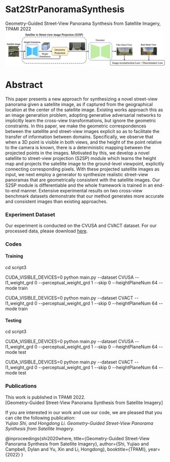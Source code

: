 # Sat2StrPanoramaSynthesis
Geometry-Guided Street-View Panorama Synthesis from Satellite Imagery, TPAMI 2022
![alt text](./framework.png)

# Abstract
This paper presents a new approach for synthesizing a novel street-view panorama given a satellite image, as if captured from the geographical location at the center of the satellite image. Existing works approach this as an image generation problem, adopting generative adversarial networks to implicitly learn the cross-view transformations, but ignore the geometric constraints.
In this paper, we make the geometric correspondences between the satellite and street-view images explicit so as to facilitate the transfer of information between domains.
Specifically, we observe that when a 3D point is visible in both views, and the height of the point relative to the camera is known, there is a deterministic mapping between the projected points in the images.
Motivated by this, we develop a novel satellite to street-view projection (S2SP) module which learns the height map and projects the satellite image to the ground-level viewpoint, explicitly connecting corresponding pixels.
With these projected satellite images as input, we next employ a generator to synthesize realistic street-view panoramas that are geometrically consistent with the satellite images.
Our S2SP module is differentiable and the whole framework is trained in an end-to-end manner.
Extensive experimental results on two cross-view benchmark datasets demonstrate that our method generates more accurate and consistent images than existing approaches.

### Experiment Dataset

Our experiment is conducted on the CVUSA and CVACT dataset. For our processed data, please download [here](https://anu365-my.sharepoint.com/:f:/g/personal/u6293587_anu_edu_au/EuOBUDUQNClJvCpQ8bD1hnoBjdRBWxsHOVp946YVahiMGg?e=F4yRAC).  

### Codes

#### Training

cd script3

CUDA_VISIBLE_DEVICES=0 python main.py --dataset CVUSA --l1_weight_grd 0 --perceptual_weight_grd 1 --skip 0 --heightPlaneNum 64 --mode train

CUDA_VISIBLE_DEVICES=0 python main.py --dataset CVACT --l1_weight_grd 0 --perceptual_weight_grd 1 --skip 0 --heightPlaneNum 64 --mode train


#### Testing

cd script3

CUDA_VISIBLE_DEVICES=0 python main.py --dataset CVUSA --l1_weight_grd 0 --perceptual_weight_grd 1 --skip 0 --heightPlaneNum 64 --mode test 

CUDA_VISIBLE_DEVICES=0 python main.py --dataset CVACT --l1_weight_grd 0 --perceptual_weight_grd 1 --skip 0 --heightPlaneNum 64 --mode test 


### Publications
This work is published in TPAMI 2022.  
[Geometry-Guided Street-View Panorama Synthesis from Satellite Imagery]

If you are interested in our work and use our code, we are pleased that you can cite the following publication:  
*Yujiao Shi, and Hongdong Li. Geometry-Guided Street-View Panorama Synthesis from Satellite Imagery.*

@inproceedings{shi2020where,
  title={Geometry-Guided Street-View Panorama Synthesis from Satellite Imagery},
  author={Shi, Yujiao and Campbell, Dylan and Yu, Xin and Li, Hongdong},
  booktitle={TPAMI},
  year={2022}
}




